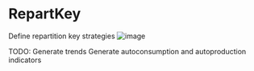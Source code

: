# RepartKey
Define repartition key strategies
![image](https://github.com/user-attachments/assets/cf8a4a15-173d-45a4-a883-149448c3c11a)

TODO: 
Generate trends
Generate autoconsumption and autoproduction indicators
